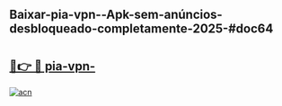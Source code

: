 ## Baixar-pia-vpn--Apk-sem-anúncios-desbloqueado-completamente-2025-#doc64

# <h2><a href="https://ainizakaria.my?title=pia-vpn-&ref=20M">🔗👉 🔴 pia-vpn-</a></h2>

[![acn](https://github.com/user-attachments/assets/0f9c940e-d8b0-45ae-aac7-cd30a18b3e1c)](https://ainizakaria.my?title=pia-vpn-&ref=20M)

